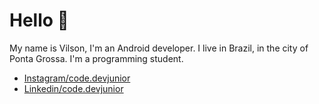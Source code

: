 # Hello 🤙

My name is Vilson, I'm an Android developer. I live in Brazil, in the city of Ponta Grossa. I'm a programming student.


- [Instagram/code.devjunior](https://www.instagram.com/code.devjunior)
- [Linkedin/code.devjunior](https://www.linkedin.com/in/vilson-jesuino-de-lima-junior-92773a1b8)



<!--
**codedevjunior/codedevjunior** is a ✨ _special_ ✨ repository because its `README.md` (this file) appears on your GitHub profile.

Here are some ideas to get you started:

- 🔭 I’m currently working on ...
- 🌱 I’m currently learning ...
- 👯 I’m looking to collaborate on ...
- 🤔 I’m looking for help with ...
- 💬 Ask me about ...
- 📫 How to reach me: ...
- 😄 Pronouns: ...
- ⚡ Fun fact: ...
-->
